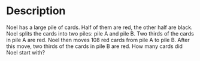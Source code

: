 # Description
Noel has a large pile of cards. Half of them are red, the other half are black. Noel splits the cards into two piles: pile A and pile B.
Two thirds of the cards in pile A are red. Noel then moves 108 red cards from pile A to pile B. After this move, two thirds of the cards in pile B are red.
How many cards did Noel start with?
